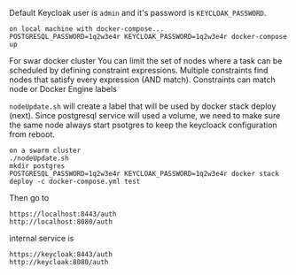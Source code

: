 Default Keycloak user is `admin` and it's password is `KEYCLOAK_PASSWORD`.

```
on local machine with docker-compose...
POSTGRESQL_PASSWORD=1q2w3e4r KEYCLOAK_PASSWORD=1q2w3e4r docker-compose up
```
For swar docker cluster 
You can limit the set of nodes where a task can be scheduled by defining constraint expressions. Multiple constraints find nodes that satisfy every expression (AND match). Constraints can match node or Docker Engine labels

```nodeUpdate.sh``` will create a label that will be used by docker stack deploy (next).
Since postgresql service will used a volume, we need to make sure the same node always start psotgres to keep the keycloack configuration from reboot.

```
on a swarm cluster
./nodeUpdate.sh
mkdir postgres
POSTGRESQL_PASSWORD=1q2w3e4r KEYCLOAK_PASSWORD=1q2w3e4r docker stack deploy -c docker-compose.yml test
```

Then go to 
```
https://localhost:8443/auth
http://localhost:8080/auth
```
internal service is
```
https://keycloak:8443/auth
http://keycloak:8080/auth
```
